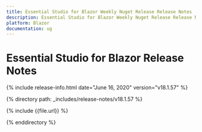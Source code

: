 ```yaml
---
title: Essential Studio for Blazor Weekly Nuget Release Release Notes  
description: Essential Studio for Blazor Weekly Nuget Release Release Notes  
platform: Blazor
documentation: ug
---
```


# Essential Studio for Blazor  Release Notes  

{% include release-info.html date="June 16, 2020"  version="v18.1.57" %} 


{% directory path: _includes/release-notes/v18.1.57 %}

{% include {{file.url}} %}

{% enddirectory %}

